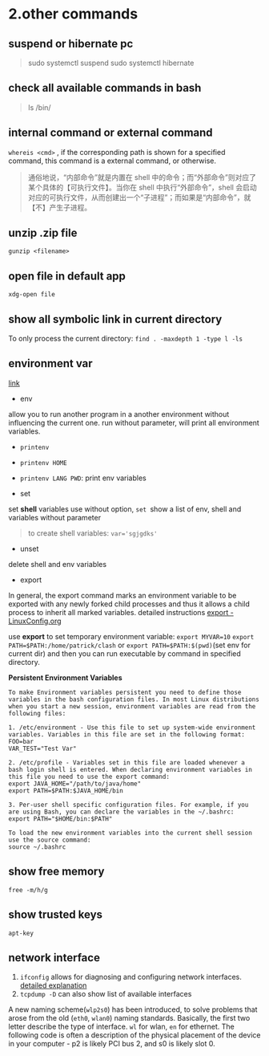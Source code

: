 2.other commands
========================

suspend or hibernate pc
---
> sudo systemctl suspend
> sudo systemctl hibernate

check all available commands in bash
---
> ls /bin/

internal command or external command
---
`whereis <cmd>` , if the corresponding path is shown for a specified command, this command is a external command, or otherwise.

> 通俗地说，“内部命令”就是内置在 shell 中的命令；而“外部命令”则对应了某个具体的【可执行文件】。当你在 shell 中执行“外部命令”，shell 会启动对应的可执行文件，从而创建出一个“子进程”；而如果是“内部命令”，就【不】产生子进程。


unzip .zip file
---
`gunzip <filename>`


open file in default app
---
`xdg-open file`

show all symbolic link in current directory
---
To only process the current directory:
`find . -maxdepth 1 -type l -ls`

environment var 
---
[link](note://environment_variables)

* env

allow you to run another program in a another environment without influencing the current one.
run without parameter, will print all environment variables.

* `printenv`
* `printenv HOME`
* `printenv LANG PWD`: print env variables

* set

set  **shell** variables
use without option, `set `show a list of env, shell and variables without parameter
> to create shell variables: `var='sgjgdks'`

* unset

delete shell and env variables

* export

In general, the export command marks an environment variable to be exported with any newly forked child processes and thus it allows a child process to inherit all marked variables. 
detailed instructions [export - LinuxConfig.org](https://linuxconfig.org/learning-linux-commands-export)

use **export** to set temporary environment variable:
`export MYVAR=10`
`export PATH=$PATH:/home/patrick/clash` or `export PATH=$PATH:$(pwd)`(set env for current dir)
and then you can run executable by command in specified directory.

__Persistent Environment Variables__
```
To make Environment variables persistent you need to define those variables in the bash configuration files. In most Linux distributions when you start a new session, environment variables are read from the following files:

1. /etc/environment - Use this file to set up system-wide environment variables. Variables in this file are set in the following format:
FOO=bar
VAR_TEST="Test Var"

2. /etc/profile - Variables set in this file are loaded whenever a bash login shell is entered. When declaring environment variables in this file you need to use the export command:
export JAVA_HOME="/path/to/java/home"
export PATH=$PATH:$JAVA_HOME/bin

3. Per-user shell specific configuration files. For example, if you are using Bash, you can declare the variables in the ~/.bashrc:
export PATH="$HOME/bin:$PATH"

To load the new environment variables into the current shell session use the source command:
source ~/.bashrc
```

show free memory
---
`free -m/h/g`

show trusted keys
---
`apt-key`



network interface
---

1. `ifconfig` allows for diagnosing and configuring network interfaces.
[detailed explanation](https://goinbigdata.com/demystifying-ifconfig-and-network-interfaces-in-linux/)
2. `tcpdump -D` can also show list of available interfaces

A new naming scheme(`wlp2s0`) has been introduced, to solve problems that arose from the old (`eth0`, `wlan0`) naming standards.
Basically, the first two letter describe the type of interface. `wl` for wlan, `en` for ethernet. The following code is often a description of the physical placement of the device in your computer - p2 is likely PCI bus 2, and s0 is likely slot 0.
